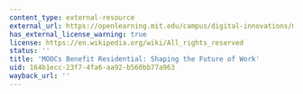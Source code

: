 ```yaml
---
content_type: external-resource
external_url: https://openlearning.mit.edu/campus/digital-innovations/moocs-benefit-residential-shaping-future-work
has_external_license_warning: true
license: https://en.wikipedia.org/wiki/All_rights_reserved
status: ''
title: 'MOOCs Benefit Residential: Shaping the Future of Work'
uid: 164b1ecc-23f7-4fa6-aa92-b560bb77a963
wayback_url: ''
---
```

